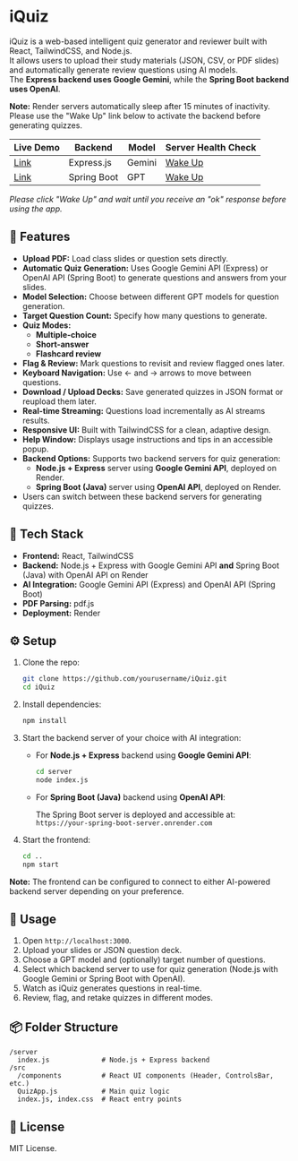 # iQuiz

iQuiz is a web-based intelligent quiz generator and reviewer built with React, TailwindCSS, and Node.js.  
It allows users to upload their study materials (JSON, CSV, or PDF slides) and automatically generate review questions using AI models.  
The **Express backend uses Google Gemini**, while the **Spring Boot backend uses OpenAI**.

**Note:** Render servers automatically sleep after 15 minutes of inactivity. Please use the "Wake Up" link below to activate the backend before generating quizzes.

| Live Demo                                  | Backend     | Model  | Server Health Check                                        |
| ------------------------------------------ | ----------- | ------ | ---------------------------------------------------------- |
| [Link](https://aaronzz10.github.io/iQuiz/) | Express.js  | Gemini | [Wake Up](https://iquiz-oz01.onrender.com/health)          |
| [Link](https://iquiz-spring.onrender.com)  | Spring Boot | GPT    | [Wake Up](https://iquiz-server-spring.onrender.com/health) |

_Please click "Wake Up" and wait until you receive an "ok" response before using the app._

## 🚀 Features

- **Upload PDF:** Load class slides or question sets directly.
- **Automatic Quiz Generation:** Uses Google Gemini API (Express) or OpenAI API (Spring Boot) to generate questions and answers from your slides.
- **Model Selection:** Choose between different GPT models for question generation.
- **Target Question Count:** Specify how many questions to generate.
- **Quiz Modes:**
  - **Multiple-choice**
  - **Short-answer**
  - **Flashcard review**
- **Flag & Review:** Mark questions to revisit and review flagged ones later.
- **Keyboard Navigation:** Use ← and → arrows to move between questions.
- **Download / Upload Decks:** Save generated quizzes in JSON format or reupload them later.
- **Real-time Streaming:** Questions load incrementally as AI streams results.
- **Responsive UI:** Built with TailwindCSS for a clean, adaptive design.
- **Help Window:** Displays usage instructions and tips in an accessible popup.
- **Backend Options:** Supports two backend servers for quiz generation:
  - **Node.js + Express** server using **Google Gemini API**, deployed on Render.
  - **Spring Boot (Java)** server using **OpenAI API**, deployed on Render.
- Users can switch between these backend servers for generating quizzes.

## 🧩 Tech Stack

- **Frontend:** React, TailwindCSS
- **Backend:** Node.js + Express with Google Gemini API **and** Spring Boot (Java) with OpenAI API on Render
- **AI Integration:** Google Gemini API (Express) and OpenAI API (Spring Boot)
- **PDF Parsing:** pdf.js
- **Deployment:** Render

## ⚙️ Setup

1. Clone the repo:

   ```bash
   git clone https://github.com/yourusername/iQuiz.git
   cd iQuiz
   ```

2. Install dependencies:

   ```bash
   npm install
   ```

3. Start the backend server of your choice with AI integration:

   - For **Node.js + Express** backend using **Google Gemini API**:

     ```bash
     cd server
     node index.js
     ```

   - For **Spring Boot (Java)** backend using **OpenAI API**:

     The Spring Boot server is deployed and accessible at:  
     `https://your-spring-boot-server.onrender.com`

4. Start the frontend:
   ```bash
   cd ..
   npm start
   ```

**Note:** The frontend can be configured to connect to either AI-powered backend server depending on your preference.

## 🧠 Usage

1. Open `http://localhost:3000`.
2. Upload your slides or JSON question deck.
3. Choose a GPT model and (optionally) target number of questions.
4. Select which backend server to use for quiz generation (Node.js with Google Gemini or Spring Boot with OpenAI).
5. Watch as iQuiz generates questions in real-time.
6. Review, flag, and retake quizzes in different modes.

## 📦 Folder Structure

```
/server
  index.js             # Node.js + Express backend
/src
  /components          # React UI components (Header, ControlsBar, etc.)
  QuizApp.js           # Main quiz logic
  index.js, index.css  # React entry points
```

## 📄 License

MIT License.
